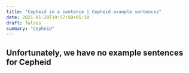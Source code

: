 ```yaml
---
title: "Cepheid in a sentence | Cepheid example sentences"
date: 2021-01-20T19:57:50+05:30
draft: falses
summary: "Cepheid"
---
```

## Unfortunately, we have no example sentences for Cepheid                 
